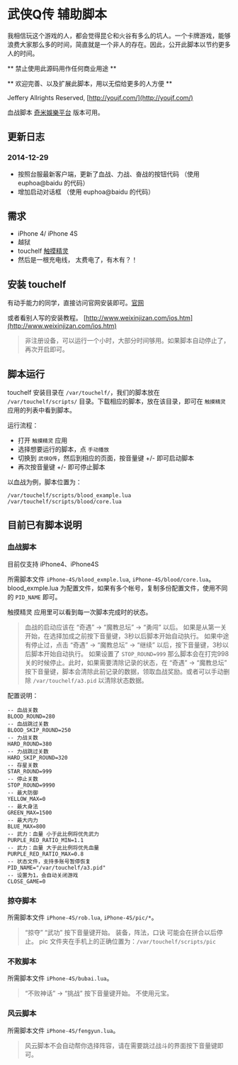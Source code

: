 # 武侠Q传 辅助脚本

我相信玩这个游戏的人，都会觉得昆仑和火谷有多么的坑人。一个卡牌游戏，能够浪费大家那么多的时间，简直就是一个非人的存在。因此，公开此脚本以节约更多人的时间。

** 禁止使用此源码用作任何商业用途 **

** 欢迎完善、以及扩展此脚本，用以无偿给更多的人方便 **

Jeffery Allrights Reserved, [http://youjf.com/](http://youjf.com/)

血战脚本 [奇米娛樂平台](http://wxqz.kimi.com.tw/) 版本可用。

## 更新日志

### 2014-12-29
* 按照台服最新客户端，更新了血战、力战、奋战的按钮代码 （使用 euphoa@baidu 的代码）
* 增加启动对话框 （使用 euphoa@baidu 的代码）

## 需求

* iPhone 4/ iPhone 4S
* 越狱
* touchelf [触摸精灵](http://www.touchelf.com/)
* 然后是一根充电线， 太费电了，有木有？！

## 安装 touchelf

有动手能力的同学，直接访问官网安装即可。[官网](http://www.touchelf.com/)

或者看别人写的安装教程。 [http://www.weixinjizan.com/ios.htm](http://www.weixinjizan.com/ios.htm)

> 非注册设备，可以运行一个小时，大部分时间够用。如果脚本自动停止了，再次开启即可。

## 脚本运行

touchelf 安装目录在 `/var/touchelf/`，我们的脚本放在 `/var/touchelf/scripts/` 目录。下载相应的脚本，放在该目录，即可在 `触摸精灵` 应用的列表中看到脚本。

运行流程：

* 打开 `触摸精灵` 应用
* 选择想要运行的脚本，点 `手动播放`
* 切换到 `武侠Q传`，然后到相应的页面，按音量键 +/- 即可启动脚本
* 再次按音量键 +/- 即可停止脚本

以血战为例，脚本位置为：

```
/var/touchelf/scripts/blood_example.lua
/var/touchelf/scripts/blood/core.lua
```

## 目前已有脚本说明

### 血战脚本

目前仅支持 iPhone4、iPhone4S

所需脚本文件 `iPhone-4S/blood_exmple.lua`, `iPhone-4S/blood/core.lua`。blood_exmple.lua 为配置文件，如果有多个帐号，复制多份配置文件，使用不同的 `PID_NAME` 即可。

触摸精灵 应用里可以看到每一次脚本完成时的状态。

> 血战的启动应该在 “奇遇” -> “魔教总坛” -> “勇闯” 以后。
> 如果是从第一关开始，在选择加成之前按下音量键，3秒以后脚本开始自动执行。
> 如果中途有停止过，点击 “奇遇” -> “魔教总坛” -> “继续” 以后，按下音量键，3秒以后脚本开始自动执行。
> 如果设置了 `STOP_ROUND=999` 那么脚本会在打完998关的时候停止。此时，如果需要清除记录的状态，在 “奇遇” -> “魔教总坛” 按下音量键，脚本会清除此前记录的数据，领取血战奖励。或者可以手动删除 `/var/touchelf/a3.pid` 以清除状态数据。

配置说明：

```
-- 血战关数
BLOOD_ROUND=280
-- 血战跳过关数
BLOOD_SKIP_ROUND=250
-- 力战关数
HARD_ROUND=380
-- 力战跳过关数
HARD_SKIP_ROUND=320
-- 存星关数
STAR_ROUND=999
-- 停止关数
STOP_ROUND=9990
-- 最大防御
YELLOW_MAX=0
-- 最大身法
GREEN_MAX=1500
-- 最大内力
BLUE_MAX=800
-- 武力：血量 小于此比例将优先武力
PURPLE_RED_RATIO_MIN=1.1
-- 武力：血量 大于此比例将优先血量
PURPLE_RED_RATIO_MAX=0.8
-- 状态文件，支持多账号暂停恢复
PID_NAME="/var/touchelf/a3.pid"
-- 设置为1，会自动关闭游戏
CLOSE_GAME=0
```

### 掠夺脚本

所需脚本文件 `iPhone-4S/rob.lua`, `iPhone-4S/pic/*`。

> “掠夺” “武功” 按下音量键开始。
> 装备，阵法，口诀 可能会在拼合以后停止。
> pic 文件夹在手机上的正确位置为：`/var/touchelf/scripts/pic`


### 不败脚本

所需脚本文件 `iPhone-4S/bubai.lua`。

> “不败神话” -> “挑战” 按下音量键开始。
> 不使用元宝。

### 风云脚本

所需脚本文件 `iPhone-4S/fengyun.lua`。

> 风云脚本不会自动帮你选择阵容，请在需要跳过战斗的界面按下音量键即可。